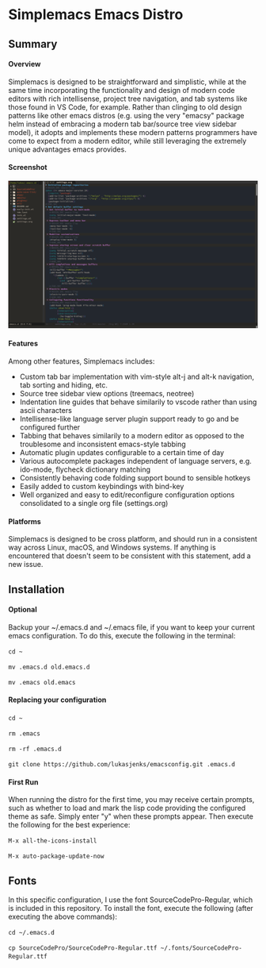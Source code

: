 # Simplemacs Emacs Distro

## Summary

#### Overview
Simplemacs is designed to be straightforward and simplistic, while at the same time incorporating the functionality and design of modern code editors with rich intellisense, project tree navigation, and tab systems like those found in VS Code, for example. Rather than clinging to old design patterns like other emacs distros (e.g. using the very "emacsy" package helm instead of embracing a modern tab bar/source tree view sidebar model), it adopts and implements these modern patterns programmers have come to expect from a modern editor, while still leveraging the extremely unique advantages emacs provides.

#### Screenshot

![alt](https://github.com/lukasjenks/simplemacs/blob/master/docs/simplemacs.png)

#### Features
Among other features, Simplemacs includes:

- Custom tab bar implementation with vim-style alt-j and alt-k navigation, tab sorting and hiding, etc.
- Source tree sidebar view options (treemacs, neotree)
- Indentation line guides that behave similarily to vscode rather than using ascii characters
- Intellisense-like language server plugin support ready to go and be configured further
- Tabbing that behaves similarily to a modern editor as opposed to the troublesome and inconsistent emacs-style tabbing
- Automatic plugin updates configurable to a certain time of day
- Various autocomplete packages independent of language servers, e.g. ido-mode, flycheck dictionary matching
- Consistently behaving code folding support bound to sensible hotkeys
- Easily added to custom keybindings with bind-key
- Well organized and easy to edit/reconfigure configuration options consolidated to a single org file (settings.org)

####

#### Platforms
Simplemacs is designed to be cross platform, and should run in a consistent way across Linux, macOS, and Windows systems. If anything is encountered that doesn't seem to be consistent with this statement, add a new issue.

## Installation

#### Optional
Backup your ~/.emacs.d and ~/.emacs file, if you want to keep your current emacs configuration.
To do this, execute the following in the terminal:

`cd ~`

`mv .emacs.d old.emacs.d`

`mv .emacs old.emacs`

#### Replacing your configuration

`cd ~`

`rm .emacs`

`rm -rf .emacs.d`

`git clone https://github.com/lukasjenks/emacsconfig.git .emacs.d`

#### First Run
When running the distro for the first time, you may receive certain prompts, such as whether to load and mark the lisp code providing the configured theme as safe. Simply enter "y" when these prompts appear. Then execute the following for the best experience:

`M-x all-the-icons-install`

`M-x auto-package-update-now`

## Fonts
In this specific configuration, I use the font SourceCodePro-Regular,
which is included in this repository. To install the font, execute
the following (after executing the above commands):

`cd ~/.emacs.d`

`cp SourceCodePro/SourceCodePro-Regular.ttf ~/.fonts/SourceCodePro-Regular.ttf`
